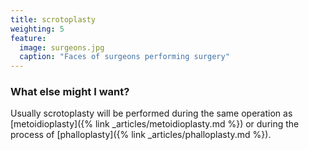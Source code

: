 ```yaml
---
title: scrotoplasty
weighting: 5
feature:
  image: surgeons.jpg
  caption: "Faces of surgeons performing surgery"
---
```


### What else might I want?

Usually scrotoplasty will be performed during the same operation as [metoidioplasty]({% link _articles/metoidioplasty.md %}) or during the process of [phalloplasty]({% link _articles/phalloplasty.md %}).
